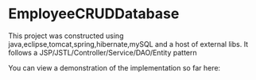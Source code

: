 # EmployeeCRUDDatabase
This project was constructed using java,eclipse,tomcat,spring,hibernate,mySQL and a host of external libs. It follows a JSP/JSTL/Controller/Service/DAO/Entity pattern

You can view a demonstration of the implementation so far here:
